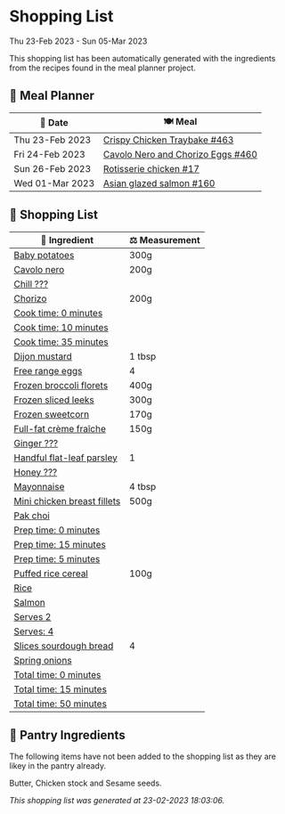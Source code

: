 # Shopping List

Thu 23-Feb 2023 - Sun 05-Mar 2023

This shopping list has been automatically generated with the ingredients from the recipes found in the meal planner project.

## 📅 Meal Planner

|📅 Date| 🍽️ Meal|
|----|----|
|Thu 23-Feb 2023|[Crispy Chicken Traybake #463](https://github.com/jcallaghan/The-Cookbook/issues/463)|
|Fri 24-Feb 2023|[Cavolo Nero and Chorizo Eggs #460](https://github.com/jcallaghan/The-Cookbook/issues/460)|
|Sun 26-Feb 2023|[Rotisserie chicken #17](https://github.com/jcallaghan/The-Cookbook/issues/17)|
|Wed 01-Mar 2023|[Asian glazed salmon #160](https://github.com/jcallaghan/The-Cookbook/issues/160)|

## 🛒 Shopping List

| 🍌 Ingredient| ⚖️ Measurement|
|----------|-----------|
|[Baby potatoes](https://www.sainsburys.co.uk/gol-ui/SearchResults/Baby%20potatoes)|300g|
|[Cavolo nero](https://www.sainsburys.co.uk/gol-ui/SearchResults/Cavolo%20nero)|200g|
|[Chill ???](https://www.sainsburys.co.uk/gol-ui/SearchResults/Chill%20???)||
|[Chorizo](https://www.sainsburys.co.uk/gol-ui/SearchResults/Chorizo)|200g|
|[Cook time: 0 minutes](https://www.sainsburys.co.uk/gol-ui/SearchResults/Cook%20time:%200%20minutes)||
|[Cook time: 10 minutes](https://www.sainsburys.co.uk/gol-ui/SearchResults/Cook%20time:%2010%20minutes)||
|[Cook time: 35 minutes](https://www.sainsburys.co.uk/gol-ui/SearchResults/Cook%20time:%2035%20minutes)||
|[Dijon mustard](https://www.sainsburys.co.uk/gol-ui/SearchResults/Dijon%20mustard)|1 tbsp|
|[Free range eggs](https://www.sainsburys.co.uk/gol-ui/SearchResults/Free%20range%20eggs)|4|
|[Frozen broccoli florets](https://www.sainsburys.co.uk/gol-ui/SearchResults/Frozen%20broccoli%20florets)|400g|
|[Frozen sliced leeks](https://www.sainsburys.co.uk/gol-ui/SearchResults/Frozen%20sliced%20leeks)|300g|
|[Frozen sweetcorn](https://www.sainsburys.co.uk/gol-ui/SearchResults/Frozen%20sweetcorn)|170g|
|[Full-fat crème fraîche](https://www.sainsburys.co.uk/gol-ui/SearchResults/Full-fat%20crème%20fraîche)|150g|
|[Ginger ???](https://www.sainsburys.co.uk/gol-ui/SearchResults/Ginger%20???)||
|[Handful flat-leaf parsley](https://www.sainsburys.co.uk/gol-ui/SearchResults/Handful%20flat-leaf%20parsley)|1|
|[Honey ???](https://www.sainsburys.co.uk/gol-ui/SearchResults/Honey%20???)||
|[Mayonnaise](https://www.sainsburys.co.uk/gol-ui/SearchResults/Mayonnaise)|4 tbsp|
|[Mini chicken breast fillets](https://www.sainsburys.co.uk/gol-ui/SearchResults/Mini%20chicken%20breast%20fillets)|500g|
|[Pak choi](https://www.sainsburys.co.uk/gol-ui/SearchResults/Pak%20choi)||
|[Prep time: 0 minutes](https://www.sainsburys.co.uk/gol-ui/SearchResults/Prep%20time:%200%20minutes)||
|[Prep time: 15 minutes](https://www.sainsburys.co.uk/gol-ui/SearchResults/Prep%20time:%2015%20minutes)||
|[Prep time: 5 minutes](https://www.sainsburys.co.uk/gol-ui/SearchResults/Prep%20time:%205%20minutes)||
|[Puffed rice cereal](https://www.sainsburys.co.uk/gol-ui/SearchResults/Puffed%20rice%20cereal)|100g|
|[Rice](https://www.sainsburys.co.uk/gol-ui/SearchResults/Rice)||
|[Salmon](https://www.sainsburys.co.uk/gol-ui/SearchResults/Salmon)||
|[Serves 2](https://www.sainsburys.co.uk/gol-ui/SearchResults/Serves%202)||
|[Serves: 4](https://www.sainsburys.co.uk/gol-ui/SearchResults/Serves:%204)||
|[Slices sourdough bread](https://www.sainsburys.co.uk/gol-ui/SearchResults/Slices%20sourdough%20bread)|4|
|[Spring onions](https://www.sainsburys.co.uk/gol-ui/SearchResults/Spring%20onions)||
|[Total time: 0 minutes](https://www.sainsburys.co.uk/gol-ui/SearchResults/Total%20time:%200%20minutes)||
|[Total time: 15 minutes](https://www.sainsburys.co.uk/gol-ui/SearchResults/Total%20time:%2015%20minutes)||
|[Total time: 50 minutes](https://www.sainsburys.co.uk/gol-ui/SearchResults/Total%20time:%2050%20minutes)||

## 🏪 Pantry Ingredients

The following items have not been added to the shopping list as they are likey in the pantry already.

Butter, Chicken stock and Sesame seeds.


_This shopping list was generated at 23-02-2023 18:03:06._